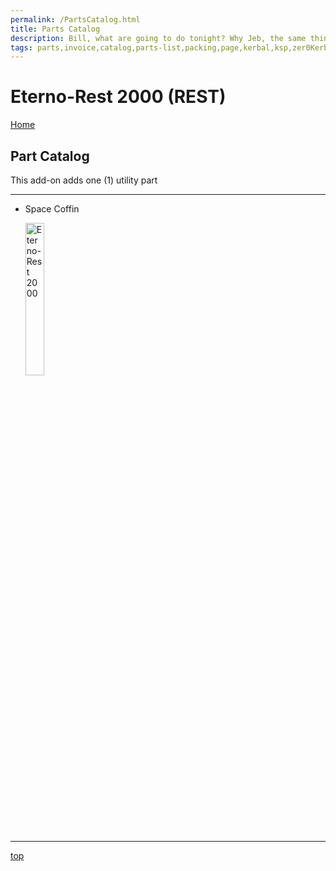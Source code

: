 ```yaml
---
permalink: /PartsCatalog.html
title: Parts Catalog
description: Bill, what are going to do tonight? Why Jeb, the same thing we do every night, Take over the world!
tags: parts,invoice,catalog,parts-list,packing,page,kerbal,ksp,zer0Kerbal,zedK
---
```


<!-- PartsCatalog.md v1.1.4.0
Eterno-Rest 2000 (REST)
created: 01 Feb 2022
updated: 15 May 2022 -->

<script src="https://kit.fontawesome.com/0ea5493613.js" crossorigin="anonymous"></script>
<i class="fa-solid fa-explosion fa-beat-fade fa-3x" style="--fa-beat-fade-opacity: 0.1; --fa-beat-fade-scale: 1.25;color: #FF7E03" ></i>

# Eterno-Rest 2000 (REST)

[Home](./index.md)

## Part Catalog

This add-on adds one (1) utility part

---

* Space Coffin

  <img src="https://raw.githubusercontent.com/zer0Kerbal/EternoRest2000/master/docs/%40thumbs/rest-spacecoffin_icon.png" alt="Eterno-Rest 2000" width="25%" height="25%" />

---

[top](#parts-catalog)

<!-- this file CC BY-ND 4.0 by zer0Kerbal -->